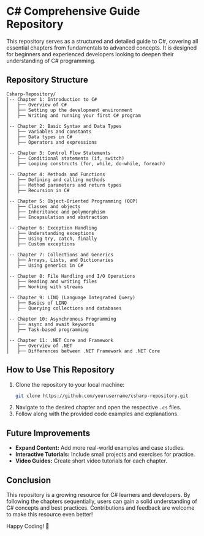 # C# Comprehensive Guide Repository

This repository serves as a structured and detailed guide to C#, covering all essential chapters from fundamentals to advanced concepts. It is designed for beginners and experienced developers looking to deepen their understanding of C# programming.

## Repository Structure

```
Csharp-Repository/
│-- Chapter 1: Introduction to C#
│   ├── Overview of C#
│   ├── Setting up the development environment
│   ├── Writing and running your first C# program
│
│-- Chapter 2: Basic Syntax and Data Types
│   ├── Variables and constants
│   ├── Data types in C#
│   ├── Operators and expressions
│
│-- Chapter 3: Control Flow Statements
│   ├── Conditional statements (if, switch)
│   ├── Looping constructs (for, while, do-while, foreach)
│
│-- Chapter 4: Methods and Functions
│   ├── Defining and calling methods
│   ├── Method parameters and return types
│   ├── Recursion in C#
│
│-- Chapter 5: Object-Oriented Programming (OOP)
│   ├── Classes and objects
│   ├── Inheritance and polymorphism
│   ├── Encapsulation and abstraction
│
│-- Chapter 6: Exception Handling
│   ├── Understanding exceptions
│   ├── Using try, catch, finally
│   ├── Custom exceptions
│
│-- Chapter 7: Collections and Generics
│   ├── Arrays, Lists, and Dictionaries
│   ├── Using generics in C#
│
│-- Chapter 8: File Handling and I/O Operations
│   ├── Reading and writing files
│   ├── Working with streams
│
│-- Chapter 9: LINQ (Language Integrated Query)
│   ├── Basics of LINQ
│   ├── Querying collections and databases
│
│-- Chapter 10: Asynchronous Programming
│   ├── async and await keywords
│   ├── Task-based programming
│
│-- Chapter 11: .NET Core and Framework
│   ├── Overview of .NET
│   ├── Differences between .NET Framework and .NET Core
```

## How to Use This Repository

1. Clone the repository to your local machine:
   ```sh
   git clone https://github.com/yourusername/csharp-repository.git
   ```
2. Navigate to the desired chapter and open the respective `.cs` files.
3. Follow along with the provided code examples and explanations.

## Future Improvements

- **Expand Content:** Add more real-world examples and case studies.
- **Interactive Tutorials:** Include small projects and exercises for practice.
- **Video Guides:** Create short video tutorials for each chapter.

## Conclusion

This repository is a growing resource for C# learners and developers. By following the chapters sequentially, users can gain a solid understanding of C# concepts and best practices. Contributions and feedback are welcome to make this resource even better!

Happy Coding! 🚀

